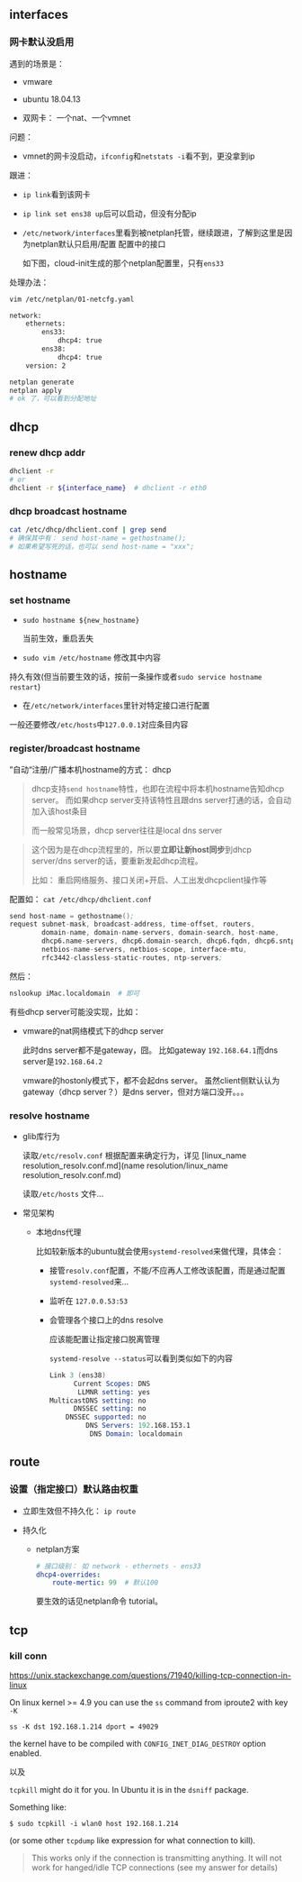 


## interfaces

### 网卡默认没启用

遇到的场景是：

* vmware

* ubuntu 18.04.13

* 双网卡： 一个nat、一个vmnet

问题：

* vmnet的网卡没启动，`ifconfig`和`netstats -i`看不到，更没拿到ip

跟进：

* `ip link`看到该网卡

* `ip link set ens38 up`后可以启动，但没有分配ip

* `/etc/network/interfaces`里看到被netplan托管，继续跟进，了解到这里是因为netplan默认只启用/配置 配置中的接口

  如下图，cloud-init生成的那个netplan配置里，只有`ens33`

处理办法：

```sh
vim /etc/netplan/01-netcfg.yaml

network:
    ethernets:
        ens33:
            dhcp4: true
        ens38:
            dhcp4: true
    version: 2

netplan generate
netplan apply
# ok 了，可以看到分配地址
```


## dhcp

### renew dhcp addr

```sh
dhclient -r
# or 
dhclient -r ${interface_name}  # dhclient -r eth0
```



### dhcp broadcast hostname

```sh
cat /etc/dhcp/dhclient.conf | grep send
# 确保其中有： send host-name = gethostname();
# 如果希望写死的话，也可以 send host-name = "xxx";
```





## hostname



### set hostname



* `sudo hostname ${new_hostname}` 

  当前生效，重启丢失

*  `sudo vim /etc/hostname` 修改其中内容

  持久有效(但当前要生效的话，按前一条操作或者`sudo service hostname restart`)

* 在`/etc/network/interfaces`里针对特定接口进行配置



一般还要修改`/etc/hosts`中`127.0.0.1`对应条目内容



### register/broadcast hostname



”自动“注册/广播本机hostname的方式： dhcp

> dhcp支持`send hostname`特性，也即在流程中将本机hostname告知dhcp server。 而如果dhcp server支持该特性且跟dns server打通的话，会自动加入该host条目
>
> 而一般常见场景，dhcp server往往是local dns server

> 这个因为是在dhcp流程里的，所以要**立即让新host同步**到dhcp server/dns server的话，要重新发起dhcp流程。
>
> 比如： 重启网络服务、接口关闭+开启、人工出发dhcpclient操作等



配置如： `cat /etc/dhcp/dhclient.conf`

```s
send host-name = gethostname();
request subnet-mask, broadcast-address, time-offset, routers,
        domain-name, domain-name-servers, domain-search, host-name,
        dhcp6.name-servers, dhcp6.domain-search, dhcp6.fqdn, dhcp6.sntp-servers,
        netbios-name-servers, netbios-scope, interface-mtu,
        rfc3442-classless-static-routes, ntp-servers;
```



然后： 

```sh
nslookup iMac.localdomain  # 即可
```



有些dhcp server可能没实现，比如：

* vmware的nat网络模式下的dhcp server

  此时dns server都不是gateway，囧。 比如gateway `192.168.64.1`而dns server是`192.168.64.2`

  vmware的hostonly模式下，都不会起dns server。 虽然client侧默认认为gateway（dhcp server？）是dns server，但对方端口没开。。。



### resolve hostname



* glib库行为

  读取`/etc/resolv.conf` 根据配置来确定行为，详见 [linux_name resolution_resolv.conf.md](name resolution/linux_name resolution_resolv.conf.md)

  读取`/etc/hosts` 文件...

* 常见架构

  * 本地dns代理

    比如较新版本的ubuntu就会使用`systemd-resolved`来做代理，具体会：

    * 接管`resolv.conf`配置，不能/不应再人工修改该配置，而是通过配置`systemd-resolved`来...

    * 监听在 `127.0.0.53:53`

    * 会管理各个接口上的dns resolve

      应该能配置让指定接口脱离管理
      
      `systemd-resolve --status`可以看到类似如下的内容
      
      ```s
      Link 3 (ens38)
            Current Scopes: DNS
             LLMNR setting: yes
      MulticastDNS setting: no
            DNSSEC setting: no
          DNSSEC supported: no
               DNS Servers: 192.168.153.1
                DNS Domain: localdomain
      ```
      
      
      
      

## route



### 设置（指定接口）默认路由权重



* 立即生效但不持久化： `ip route`

* 持久化

  * netplan方案

    ```yaml
    # 接口级别： 如 network - ethernets - ens33
    dhcp4-overrides:
    	route-mertic: 99  # 默认100
    ```

    要生效的话见netplan命令 tutorial。



## tcp 



### kill conn

https://unix.stackexchange.com/questions/71940/killing-tcp-connection-in-linux

On linux kernel >= 4.9 you can use the `ss` command from iproute2 with key `-K`

```
ss -K dst 192.168.1.214 dport = 49029
```

the kernel have to be compiled with `CONFIG_INET_DIAG_DESTROY` option enabled.



以及



`tcpkill` might do it for you. In Ubuntu it is in the `dsniff` package.

Something like:

```
$ sudo tcpkill -i wlan0 host 192.168.1.214
```

(or some other `tcpdump` like expression for what connection to kill).

> This works only if the connection is transmitting anything. It will not work for hanged/idle TCP connections (see my answer for details) 



